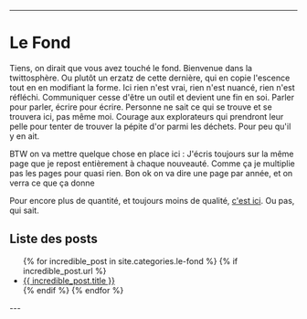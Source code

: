 
---
# Le Fond
Tiens, on dirait que vous avez touché le fond.
Bienvenue dans la twittosphère. Ou plutôt un erzatz de cette dernière, qui en copie l'escence tout en en modifiant la forme.
Ici rien n'est vrai, rien n'est nuancé, rien n'est réfléchi. Communiquer cesse d'être un outil et devient une fin en soi. Parler pour parler, écrire pour écrire.
Personne ne sait ce qui se trouve et se trouvera ici, pas même moi. Courage aux explorateurs qui prendront leur pelle pour tenter de trouver la pépite d'or parmi les déchets. Pour peu qu'il y en ait.

BTW on va mettre quelque chose en place ici : J'écris toujours sur la même page que je repost entièrement à chaque nouveauté.
Comme ça je multiplie pas les pages pour quasi rien.
Bon ok on va dire une page par année, et on verra ce que ça donne

Pour encore plus de quantité, et toujours moins de qualité, [c'est ici](https://twitter.com/Mieppe_De_Pain). Ou pas, qui sait.

## Liste des posts
<ul>
  {% for incredible_post in site.categories.le-fond %}
    {% if incredible_post.url %}
        <li><a href="{{ site.baseurl }}/{{ incredible_post.url }}">{{ incredible_post.title }}</a></li>
    {% endif %}
  {% endfor %}
</ul>
--- 